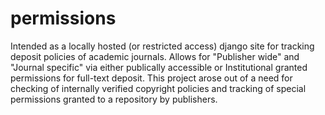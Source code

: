 permissions
===========

Intended as a locally hosted (or restricted access) django site for tracking deposit policies of academic journals. Allows for "Publisher wide" and "Journal specific" via either publically accessible or Institutional granted permissions for full-text deposit. This project arose out of a need for checking of internally verified copyright policies and tracking of special permissions granted to a repository by publishers.
